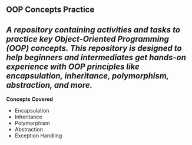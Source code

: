 OOP Concepts Practice
---
*A repository containing activities and tasks to practice key Object-Oriented Programming (OOP) concepts. This repository is designed to help beginners and intermediates get hands-on experience with OOP principles like encapsulation, inheritance, polymorphism, abstraction, and more.*
---
**Concepts Covered**
- Encapsulation
- Inheritance
- Polymorphism
- Abstraction
- Exception Handling


